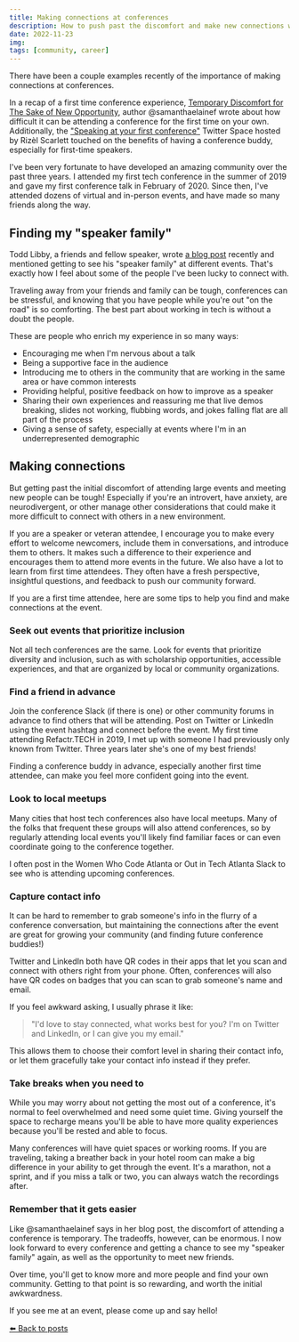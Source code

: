 ```yaml
---
title: Making connections at conferences
description: How to push past the discomfort and make new connections when attending tech conferences.
date: 2022-11-23
img: 
tags: [community, career]
---
```


There have been a couple examples recently of the importance of making connections at conferences.

In a recap of a first time conference experience, [Temporary Discomfort for The Sake of New Opportunity](https://dev.to/samanthaelainef/temporary-discomfort-for-the-sake-of-new-opportunity-40ec), author @samanthaelainef wrote about how difficult it can be attending a conference for the first time on your own. Additionally, the ["Speaking at your first conference"](https://twitter.com/i/spaces/1OdJrzMeaAqJX?s=20) Twitter Space hosted by Rizèl Scarlett touched on the benefits of having a conference buddy, especially for first-time speakers.

I've been very fortunate to have developed an amazing community over the past three years. I attended my first tech conference in the summer of 2019 and gave my first conference talk in February of 2020. Since then, I've attended dozens of virtual and in-person events, and have made so many friends along the way. 

## Finding my "speaker family"

Todd Libby, a friends and fellow speaker, wrote [a blog post](https://toddl.dev/posts/two-weeks/) recently and mentioned getting to see his "speaker family" at different events. That's exactly how I feel about some of the people I've been lucky to connect with. 

Traveling away from your friends and family can be tough, conferences can be stressful, and knowing that you have people while you're out "on the road" is so comforting. The best part about working in tech is without a doubt the people.

These are people who enrich my experience in so many ways:

- Encouraging me when I'm nervous about a talk
- Being a supportive face in the audience
- Introducing me to others in the community that are working in the same area or have common interests
- Providing helpful, positive feedback on how to improve as a speaker
- Sharing their own experiences and reassuring me that live demos breaking, slides not working, flubbing words, and jokes falling flat are all part of the process
- Giving a sense of safety, especially at events where I'm in an underrepresented demographic

## Making connections

But getting past the initial discomfort of attending large events and meeting new people can be tough! Especially if you're an introvert, have anxiety, are neurodivergent, or other manage other considerations that could make it more difficult to connect with others in a new environment.

If you are a speaker or veteran attendee, I encourage you to make every effort to welcome newcomers, include them in conversations, and introduce them to others. It makes such a difference to their experience and encourages them to attend more events in the future. We also have a lot to learn from first time attendees. They often have a fresh perspective, insightful questions, and feedback to push our community forward.

If you are a first time attendee, here are some tips to help you find and make connections at the event.

### Seek out events that prioritize inclusion

Not all tech conferences are the same. Look for events that prioritize diversity and inclusion, such as with scholarship opportunities, accessible experiences, and that are organized by local or community organizations. 

### Find a friend in advance

Join the conference Slack (if there is one) or other community forums in advance to find others that will be attending. Post on Twitter or LinkedIn using the event hashtag and connect before the event. My first time attending Refactr.TECH in 2019, I met up with someone I had previously only known from Twitter. Three years later she's one of my best friends!

Finding a conference buddy in advance, especially another first time attendee, can make you feel more confident going into the event.

### Look to local meetups

Many cities that host tech conferences also have local meetups. Many of the folks that frequent these groups will also attend conferences, so by regularly attending local events you'll likely find familiar faces or can even coordinate going to the conference together.

I often post in the Women Who Code Atlanta or Out in Tech Atlanta Slack to see who is attending upcoming conferences.

### Capture contact info

It can be hard to remember to grab someone's info in the flurry of a conference conversation, but maintaining the connections after the event are great for growing your community (and finding future conference buddies!)

Twitter and LinkedIn both have QR codes in their apps that let you scan and connect with others right from your phone. Often, conferences will also have QR codes on badges that you can scan to grab someone's name and email. 

If you feel awkward asking, I usually phrase it like:

> "I'd love to stay connected, what works best for you? I'm on Twitter and LinkedIn, or I can give you my email." 

This allows them to choose their comfort level in sharing their contact info, or let them gracefully take your contact info instead if they prefer.

### Take breaks when you need to

While you may worry about not getting the most out of a conference, it's normal to feel overwhelmed and need some quiet time. Giving yourself the space to recharge means you'll be able to have more quality experiences because you'll be rested and able to focus. 

Many conferences will have quiet spaces or working rooms. If you are traveling, taking a breather back in your hotel room can make a big difference in your ability to get through the event. It's a marathon, not a sprint, and if you miss a talk or two, you can always watch the recordings after.

### Remember that it gets easier

Like @samanthaelainef says in her blog post, the discomfort of attending a conference is temporary. The tradeoffs, however, can be enormous. I now look forward to every conference and getting a chance to see my "speaker family" again, as well as the opportunity to meet new friends. 

Over time, you'll get to know more and more people and find your own community. Getting to that point is so rewarding, and worth the initial awkwardness.

If you see me at an event, please come up and say hello! 

[⬅️ Back to posts](/blog)